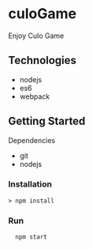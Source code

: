 # culoGame

 Enjoy Culo Game

## Technologies

  - nodejs
  -  es6
  - webpack

## Getting Started

Dependencies
  - git
  - nodejs

### Installation
```
> npm install
```

### Run
```
  npm start
```
